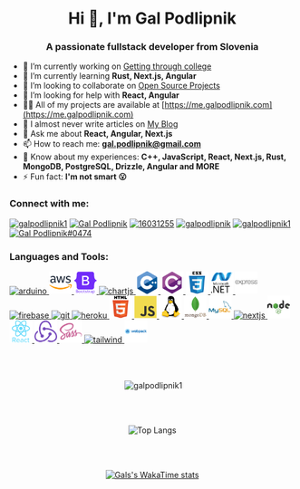 <h1 align="center">Hi 👋, I'm Gal Podlipnik</h1>
<h3 align="center">A passionate fullstack developer from Slovenia</h3>

- 🔭 I’m currently working on [Getting through college](https://www.fri.uni-lj.si/sl)
- 🌱 I’m currently learning **Rust, Next.js, Angular**
- 👯 I’m looking to collaborate on [Open Source Projects](#)
- 🤝 I’m looking for help with **React, Angular**
- 👨‍💻 All of my projects are available at [https://me.galpodlipnik.com](https://me.galpodlipnik.com)
- 📝 I almost never write articles on [My Blog](https://dev.to/galpodlipnik)
- 💬 Ask me about **React, Angular, Next.js**
- 📫 How to reach me: **gal.podlipnik@gmail.com**
- 📄 Know about my experiences: **C++, JavaScript, React, Next.js, Rust, MongoDB, PostgreSQL, Drizzle, Angular and MORE**
- ⚡ Fun fact: **I'm not smart 😮**


<h3 align="left">Connect with me:</h3>
<p align="left">
<a href="https://codepen.io/galpodlipnik1" target="_blank"><img src="https://raw.githubusercontent.com/rahuldkjain/github-profile-readme-generator/master/src/images/icons/Social/codepen.svg" alt="galpodlipnik1" height="30" width="40" /></a>
<a href="https://www.linkedin.com/in/gal-podlipnik-7a022a1b0/" target="_blank"><img src="https://raw.githubusercontent.com/rahuldkjain/github-profile-readme-generator/master/src/images/icons/Social/linked-in-alt.svg" alt="Gal Podlipnik" height="30" width="40" /></a>
<a href="https://stackoverflow.com/users/16031255" target="_blank"><img src="https://raw.githubusercontent.com/rahuldkjain/github-profile-readme-generator/master/src/images/icons/Social/stack-overflow.svg" alt="16031255" height="30" width="40" /></a>
<a href="https://instagram.com/galpodlipnik" target="_blank"><img src="https://raw.githubusercontent.com/rahuldkjain/github-profile-readme-generator/master/src/images/icons/Social/instagram.svg" alt="galpodlipnik" height="30" width="40" /></a>
<a href="https://leetcode.com/galpodlipnik1/" target="_blank"><img src="https://raw.githubusercontent.com/rahuldkjain/github-profile-readme-generator/master/src/images/icons/Social/leet-code.svg" alt="galpodlipnik1" height="30" width="40" /></a>
<a href="https://discord.gg/GalPodlipnik#0474" target="_blank"><img src="https://raw.githubusercontent.com/rahuldkjain/github-profile-readme-generator/master/src/images/icons/Social/discord.svg" alt="Gal Podlipnik#0474" height="30" width="40" /></a>
</p>

<h3 align="left">Languages and Tools:</h3>
<p align="left"> <a href="https://www.arduino.cc/" target="_blank" rel="noreferrer"> <img src="https://cdn.worldvectorlogo.com/logos/arduino-1.svg" alt="arduino" width="40" height="40"/> </a> <a href="https://aws.amazon.com" target="_blank" rel="noreferrer"> <img src="https://raw.githubusercontent.com/devicons/devicon/master/icons/amazonwebservices/amazonwebservices-original-wordmark.svg" alt="aws" width="40" height="40"/> </a> <a href="https://getbootstrap.com" target="_blank" rel="noreferrer"> <img src="https://raw.githubusercontent.com/devicons/devicon/master/icons/bootstrap/bootstrap-plain-wordmark.svg" alt="bootstrap" width="40" height="40"/> </a> <a href="https://www.chartjs.org" target="_blank" rel="noreferrer"> <img src="https://www.chartjs.org/media/logo-title.svg" alt="chartjs" width="40" height="40"/> </a> <a href="https://www.w3schools.com/cpp/" target="_blank" rel="noreferrer"> <img src="https://raw.githubusercontent.com/devicons/devicon/master/icons/cplusplus/cplusplus-original.svg" alt="cplusplus" width="40" height="40"/> </a> <a href="https://www.w3schools.com/cs/" target="_blank" rel="noreferrer"> <img src="https://raw.githubusercontent.com/devicons/devicon/master/icons/csharp/csharp-original.svg" alt="csharp" width="40" height="40"/> </a> <a href="https://www.w3schools.com/css/" target="_blank" rel="noreferrer"> <img src="https://raw.githubusercontent.com/devicons/devicon/master/icons/css3/css3-original-wordmark.svg" alt="css3" width="40" height="40"/> </a> <a href="https://dotnet.microsoft.com/" target="_blank" rel="noreferrer"> <img src="https://raw.githubusercontent.com/devicons/devicon/master/icons/dot-net/dot-net-original-wordmark.svg" alt="dotnet" width="40" height="40"/> </a> <a href="https://expressjs.com" target="_blank" rel="noreferrer"> <img src="https://raw.githubusercontent.com/devicons/devicon/master/icons/express/express-original-wordmark.svg" alt="express" width="40" height="40"/> </a> <a href="https://firebase.google.com/" target="_blank" rel="noreferrer"> <img src="https://www.vectorlogo.zone/logos/firebase/firebase-icon.svg" alt="firebase" width="40" height="40"/> </a> <a href="https://git-scm.com/" target="_blank" rel="noreferrer"> <img src="https://www.vectorlogo.zone/logos/git-scm/git-scm-icon.svg" alt="git" width="40" height="40"/> </a> <a href="https://heroku.com" target="_blank" rel="noreferrer"> <img src="https://www.vectorlogo.zone/logos/heroku/heroku-icon.svg" alt="heroku" width="40" height="40"/> </a> <a href="https://www.w3.org/html/" target="_blank" rel="noreferrer"> <img src="https://raw.githubusercontent.com/devicons/devicon/master/icons/html5/html5-original-wordmark.svg" alt="html5" width="40" height="40"/> </a> <a href="https://developer.mozilla.org/en-US/docs/Web/JavaScript" target="_blank" rel="noreferrer"> <img src="https://raw.githubusercontent.com/devicons/devicon/master/icons/javascript/javascript-original.svg" alt="javascript" width="40" height="40"/> </a> <a href="https://www.linux.org/" target="_blank" rel="noreferrer"> <img src="https://raw.githubusercontent.com/devicons/devicon/master/icons/linux/linux-original.svg" alt="linux" width="40" height="40"/> </a> <a href="https://www.mongodb.com/" target="_blank" rel="noreferrer"> <img src="https://raw.githubusercontent.com/devicons/devicon/master/icons/mongodb/mongodb-original-wordmark.svg" alt="mongodb" width="40" height="40"/> </a> <a href="https://www.mysql.com/" target="_blank" rel="noreferrer"> <img src="https://raw.githubusercontent.com/devicons/devicon/master/icons/mysql/mysql-original-wordmark.svg" alt="mysql" width="40" height="40"/> </a> <a href="https://nextjs.org/" target="_blank" rel="noreferrer"> <img src="https://cdn.worldvectorlogo.com/logos/nextjs-2.svg" alt="nextjs" width="40" height="40"/> </a> <a href="https://nodejs.org" target="_blank" rel="noreferrer"> <img src="https://raw.githubusercontent.com/devicons/devicon/master/icons/nodejs/nodejs-original-wordmark.svg" alt="nodejs" width="40" height="40"/> </a> <a href="https://reactjs.org/" target="_blank" rel="noreferrer"> <img src="https://raw.githubusercontent.com/devicons/devicon/master/icons/react/react-original-wordmark.svg" alt="react" width="40" height="40"/> </a> <a href="https://redux.js.org" target="_blank" rel="noreferrer"> <img src="https://raw.githubusercontent.com/devicons/devicon/master/icons/redux/redux-original.svg" alt="redux" width="40" height="40"/> </a> <a href="https://sass-lang.com" target="_blank" rel="noreferrer"> <img src="https://raw.githubusercontent.com/devicons/devicon/master/icons/sass/sass-original.svg" alt="sass" width="40" height="40"/> </a> <a href="https://tailwindcss.com/" target="_blank" rel="noreferrer"> <img src="https://www.vectorlogo.zone/logos/tailwindcss/tailwindcss-icon.svg" alt="tailwind" width="40" height="40"/> </a> <a href="https://webpack.js.org" target="_blank" rel="noreferrer"> <img src="https://raw.githubusercontent.com/devicons/devicon/d00d0969292a6569d45b06d3f350f463a0107b0d/icons/webpack/webpack-original-wordmark.svg" alt="webpack" width="40" height="40"/> </a> </p>

<br><br>

<p align="center">&nbsp;<img align="center" src="https://github-readme-stats.vercel.app/api?username=galpodlipnik1&show_icons=true&theme=radical&layout=compact)](https://github.com/anuraghazra/github-readme-stats" alt="galpodlipnik1" /></p>

<br><br>

<p align="center">
    <img src="https://github-readme-stats.vercel.app/api/top-langs/?username=galpodlipnik1&size_weight=0.5&count_weight=0.5&show_icons=true&theme=radical&layout=compact" alt="Top Langs" />
</p>

<br><br>

<div align="center">
    <a href="https://github.com/anuraghazra/github-readme-stats">
        <img src="https://github-readme-stats.vercel.app/api/wakatime?username=galpodlipnik&show_icons=true&theme=radical&layout=compact" alt="Gals's WakaTime stats" />
    </a>
</div>
